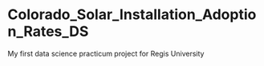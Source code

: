 # Colorado_Solar_Installation_Adoption_Rates_DS
My first data science practicum project for Regis University
